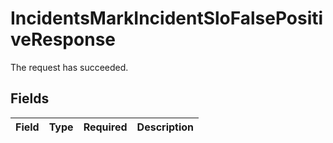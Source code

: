 # IncidentsMarkIncidentSloFalsePositiveResponse

The request has succeeded.


## Fields

| Field       | Type        | Required    | Description |
| ----------- | ----------- | ----------- | ----------- |